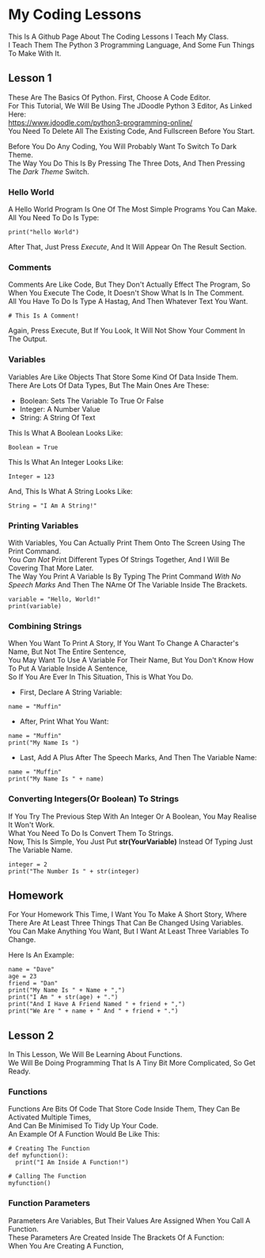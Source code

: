 # My Coding Lessons
This Is A Github Page About The Coding Lessons I Teach My Class.  
I Teach Them The Python 3 Programming Language, And Some Fun Things To Make With It.  
## Lesson 1
These Are The Basics Of Python. First, Choose A Code Editor.  
For This Tutorial, We Will Be Using The JDoodle Python 3 Editor, As Linked Here:  
https://www.jdoodle.com/python3-programming-online/  
You Need To Delete All The Existing Code, And Fullscreen Before You Start.  
  
Before You Do Any Coding, You Will Probably Want To Switch To Dark Theme.  
The Way You Do This Is By Pressing The Three Dots, And Then Pressing The *Dark Theme* Switch.  
### Hello World
A Hello World Program Is One Of The Most Simple Programs You Can Make.
All You Need To Do Is Type:
```shell
print("hello World")
```
After That, Just Press *Execute*, And It Will Appear On The Result Section.  
### Comments
Comments Are Like Code, But They Don't Actually Effect The Program, So When You Execute The Code, It Doesn't Show What Is In The Comment.  
All You Have To Do Is Type A Hastag, And Then Whatever Text You Want.
```shell
# This Is A Comment!
```
Again, Press Execute, But If You Look, It Will Not Show Your Comment In The Output.  
### Variables
Variables Are Like Objects That Store Some Kind Of Data Inside Them.  
There Are Lots Of Data Types, But The Main Ones Are These:  
 - Boolean: Sets The Variable To True Or False  
 - Integer: A Number Value  
 - String: A String Of Text  
  
This Is What A Boolean Looks Like:  
```shell
Boolean = True
```
This Is What An Integer Looks Like:  
```shell
Integer = 123
```
And, This Is What A String Looks Like:  
```shell
String = "I Am A String!"
```
### Printing Variables  
With Variables, You Can Actually Print Them Onto The Screen Using The Print Command.  
You *Can Not* Print Different Types Of Strings Together, And I Will Be Covering That More Later.  
The Way You Print A Variable Is By Typing The Print Command *With No Speech Marks* And Then The NAme Of The Variable Inside The Brackets.  
```shell
variable = "Hello, World!"
print(variable)
```
### Combining Strings  
When You Want To Print A Story, If You Want To Change A Character's Name, But Not The Entire Sentence,  
You May Want To Use A Variable For Their Name, But You Don't Know How To Put A Variable Inside A Sentence,  
So If You Are Ever In This Situation, This is What You Do.  
 - First, Declare A String Variable:  
```shell
name = "Muffin"
```
 - After, Print What You Want:  
```shell
name = "Muffin"
print("My Name Is ")
```
 - Last, Add A Plus After The Speech Marks, And Then The Variable Name:  
```shell
name = "Muffin"
print("My Name Is " + name)
```
### Converting Integers(Or Boolean) To Strings
If You Try The Previous Step With An Integer Or A Boolean, You May Realise It Won't Work.  
What You Need To Do Is Convert Them To Strings.  
Now, This Is Simple, You Just Put __str(YourVariable)__ Instead Of Typing Just The Variable Name.  
```shell
integer = 2
print("The Number Is " + str(integer)
```
## Homework  
For Your Homework This Time, I Want You To Make A Short Story, Where There Are At Least Three Things That Can Be Changed Using Variables.  
You Can Make Anything You Want, But I Want At Least Three Variables To Change.  
  
Here Is An Example:
```shell
name = "Dave"
age = 23
friend = "Dan"
print("My Name Is " + Name + ",")
print("I Am " + str(age) + ".")
print("And I Have A Friend Named " + friend + ",")
print("We Are " + name + " And " + friend + ".")
```
## Lesson 2  
In This Lesson, We Will Be Learning About Functions.  
We Will Be Doing Programming That Is A Tiny Bit More Complicated, So Get Ready.  
### Functions  
Functions Are Bits Of Code That Store Code Inside Them, They Can Be Activated Multiple Times,  
And Can Be Minimised To Tidy Up Your Code.  
An Example Of A Function Would Be Like This:  
```shell
# Creating The Function
def myfunction():
  print("I Am Inside A Function!")

# Calling The Function
myfunction()
```
### Function Parameters
Parameters Are Variables, But Their Values Are Assigned When You Call A Function.  
These Parameters Are Created Inside The Brackets Of A Function:  
When You Are Creating A Function, 






